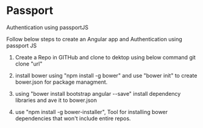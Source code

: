# Passport
Authentication using passportJS

Follow below steps to create an Angular app and Authentication using passport JS

1) Create a Repo in GITHub and clone to dektop using below command
	git clone "url"
2) install bower using "npm install -g bower" and use "bower init" to create bower.json for package managment.

3) using "bower install bootstrap angular --save" install dependency libraries and ave it to bower.json

4) use "npm install -g bower-installer", Tool for installing bower dependencies that won't include entire repos.
